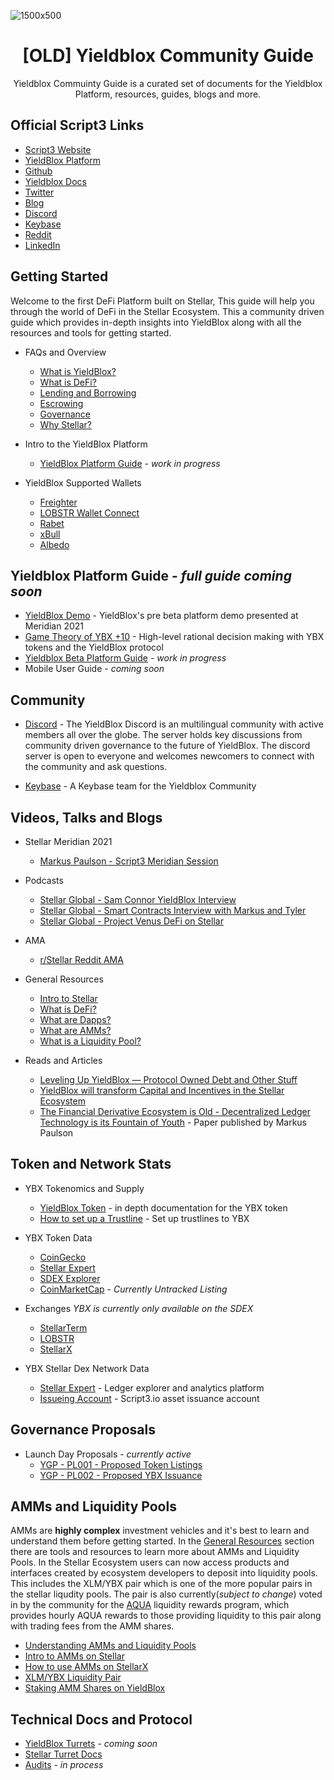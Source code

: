 
![1500x500](https://user-images.githubusercontent.com/45983304/146980943-32c1661b-5247-470e-8eb4-3cdc8cf2aadb.jpg)

<h1 align="center"> [OLD] Yieldblox Community Guide </h1>

<p align="center">Yieldblox Commuinty Guide is a curated set of documents for the Yieldblox Platform, resources, guides, blogs and more.</p>

## Official Script3 Links
- [Script3 Website](https://www.script3.io/)
- [YieldBlox Platform](https://www.yieldblox.finance/)
- [Github](https://github.com/script3)
- [Yieldblox Docs](https://docs.ybx.script3.io/)
- [Twitter](https://twitter.com/script3official)
- [Blog](https://script3.medium.com/)
- [Discord](https://discord.com/invite/XQ6YS5usCe)
- [Keybase](https://keybase.io/team/script3)
- [Reddit](https://www.reddit.com/r/Script3/)
- [LinkedIn](https://www.linkedin.com/company/script3)

## Getting Started

Welcome to the first DeFi Platform built on Stellar, This guide will help you through the world of DeFi in the Stellar Ecosystem. This a community driven guide which provides in-depth insights into YieldBlox along with all the resources and tools for getting started.
- FAQs and Overview
  - [What is YieldBlox?](https://github.com/script3/yieldblox-docs/blob/master/user-docs/general.md#what-is-yieldblox)
  - [What is DeFi?](https://docs.ybx.script3.io/user-docs/general#what-is-a-decentralized-finance-protocol)
  - [Lending and Borrowing](https://docs.ybx.script3.io/user-docs/lending-borrowing)
  - [Escrowing](https://docs.ybx.script3.io/user-docs/escrowing)
  - [Governance](https://docs.ybx.script3.io/user-docs/governance)
  - [Why Stellar?](https://docs.ybx.script3.io/user-docs/why-stellar)
  
- Intro to the YieldBlox Platform
  - [YieldBlox Platform Guide](https://github.com/theboycoder/Yieldblox-Community-Guide-/blob/main/YieldbloxPlatformGuide.md) - *work in progress*

- YieldBlox Supported Wallets
  - [Freighter](https://www.freighter.app/) 
  - [LOBSTR Wallet Connect](https://lobstr.zendesk.com/hc/en-us/articles/4406569953938-WalletConnect-How-to-log-in-and-use-your-Stellar-wallet-from-LOBSTR-with-other-services)
  - [Rabet](https://rabet.io/)
  - [xBull](https://xbull.app/)
  - [Albedo](https://albedo.link/)

## Yieldblox Platform Guide - *full guide coming soon*

- [YieldBlox Demo](https://meridian.stellar.org/demos/yieldblox/) - YieldBlox's pre beta platform demo presented at Meridian 2021
- [Game Theory of YBX +10](https://docs.ybx.script3.io/user-docs/ybx-tokens/game-theory-of-ybx) - High-level rational decision making with YBX tokens and the YieldBlox protocol
- [Yieldblox Beta Platform Guide](https://github.com/theboycoder/Yieldblox-Community-Guide-/blob/main/YieldbloxPlatformGuide.md) - *work in progress*
- Mobile User Guide - *coming soon*

## Community
- [Discord](https://discord.com/invite/XQ6YS5usCe) - The YieldBlox Discord is an multilingual community with active members all over the globe. The server holds key discussions from community driven governance to the future of YieldBlox. The discord server is open to everyone and welcomes newcomers to connect with the community and ask questions.

- [Keybase](https://keybase.io/team/script3) - A Keybase team for the Yieldblox Community


## Videos, Talks and Blogs
- Stellar Meridian 2021
  - [Markus Paulson - Script3 Meridian Session](https://meridian.stellar.org/agenda/investing-in-the-stellar-communitys-vision/)

- Podcasts 
  - [Stellar Global - Sam Connor YieldBlox Interview](https://www.youtube.com/watch?v=GmRzH067c4s)
  - [Stellar Global - Smart Contracts Interview with Markus and Tyler](https://www.youtube.com/watch?v=IxbYcHwWyQ0)
  - [Stellar Global - Project Venus DeFi on Stellar](https://www.youtube.com/watch?v=UH4XkDFb7IE)

- AMA 
  - [r/Stellar Reddit AMA](https://www.reddit.com/r/Stellar/comments/n8h93s/ama_im_markus_cofounder_of_script3_were_building/)
  
- General Resources
  - [Intro to Stellar](https://stellar.org/learn/intro-to-stellar) 
  - [What is DeFi?](https://www.youtube.com/watch?v=17QRFlml4pA)
  - [What are Dapps?](https://www.youtube.com/watch?v=oPIupbsVimc)
  - [What are AMMs?](https://www.youtube.com/watch?v=1PbZMudPP5E) 
  - [What is a Liquidity Pool?](https://www.youtube.com/watch?v=dVJzcFDo498)
  
- Reads and Articles
  - [Leveling Up YieldBlox — Protocol Owned Debt and Other Stuff](https://medium.com/script3/leveling-up-yieldblox-protocol-owned-debt-and-other-stuff-52f7429d06f2)
  - [YieldBlox will transform Capital and Incentives in the Stellar Ecosystem](https://medium.com/script3/yieldblox-will-transform-capital-and-incentives-in-the-stellar-ecosystem-828be5023765)
  - [The Financial Derivative Ecosystem is Old - Decentralized Ledger Technology is its Fountain of Youth](https://dl.acm.org/doi/10.1145/3399871.3399904) - Paper published by Markus Paulson
  
## Token and Network Stats
- YBX Tokenomics and Supply
  - [YieldBlox Token](https://docs.ybx.script3.io/user-docs/ybx-tokens) - in depth documentation for the YBX token
  - [How to set up a Trustline](https://docs.ybx.script3.io/user-docs/ybx-tokens/ybx-airdrop-setup#how-to-set-up-a-trustline-to-ybx) - Set up trustlines to YBX

- YBX Token Data 
  - [CoinGecko](https://www.coingecko.com/en/coins/yieldblox)
  - [Stellar Expert](https://stellar.expert/explorer/public/asset/YBX-GBUYYBXWCLT2MOSSHRFCKMEDFOVSCAXNIEW424GLN666OEXHAAWBDYMX-1)  
  - [SDEX Explorer](https://sdexexplorer.com/assets/YBX-GBUYYBXWCLT2MOSSHRFCKMEDFOVSCAXNIEW424GLN666OEXHAAWBDYMX)
  - [CoinMarketCap](https://coinmarketcap.com/currencies/yieldblox/) - *Currently Untracked Listing*
  
 - Exchanges 
     *YBX is currently only available on the SDEX*
    - [StellarTerm](https://stellarterm.com/markets/)
    - [LOBSTR](https://lobstr.co/)
    - [StellarX](https://www.stellarx.com/)
  
- YBX Stellar Dex Network Data
  - [Stellar Expert](https://stellar.expert/explorer/public/asset/YBX-GBUYYBXWCLT2MOSSHRFCKMEDFOVSCAXNIEW424GLN666OEXHAAWBDYMX-1) - Ledger explorer and analytics platform
  - [Issueing Account](https://stellar.expert/explorer/public/account/GBUYYBXWCLT2MOSSHRFCKMEDFOVSCAXNIEW424GLN666OEXHAAWBDYMX) - Script3.io asset issuance account

## Governance Proposals 
- Launch Day Proposals - *currently active*
  - [YGP - PL001 - Proposed Token Listings](https://github.com/yieldblox/yieldblox-gov/blob/main/governance/YGP%20-%20PL001%20-%20Proposed%20Token%20Listings.md) 
  - [YGP - PL002 - Proposed YBX Issuance](https://github.com/yieldblox/yieldblox-gov/blob/main/governance/YGP-PL002-Proposed_YBX_Issuance.md)  

## AMMs and Liquidity Pools
AMMs are **highly complex** investment vehicles and it's best to learn and understand them before getting started. In the [General Resources](https://github.com/theboycoder/Yieldblox-Community-Guide-/blob/main/README.md#videos-talks-and-ama) section there are tools and resources to learn more about AMMs and Liquidity Pools. In the Stellar Ecosystem users can now access products and interfaces created by ecosystem developers to deposit into liquidity pools. This includes the XLM/YBX pair which is one of the more popular pairs in the stellar liqudity pools. The pair is also currently(*subject to change*) voted in by the community for the [AQUA](https://aqua.network/) liquidity rewards program, which provides hourly AQUA rewards to those providing liquidity to this pair along with trading fees from the AMM shares.

- [Understanding AMMs and Liquidity Pools](https://github.com/theboycoder/Yieldblox-Community-Guide-/blob/main/README.md#videos-talks-and-ama)
- [Intro to AMMs on Stellar](https://stellar.org/blog/introducing-automated-market-makers-on-stellar)
- [How to use AMMs on StellarX](https://medium.com/stellarxhq/amms-on-stellarx-b0f9c493936c)
- [XLM/YBX Liquidity Pair](https://www.stellarx.com/amm/analytics/native/YBX:GBUYYBXWCLT2MOSSHRFCKMEDFOVSCAXNIEW424GLN666OEXHAAWBDYMX)
- [Staking AMM Shares on YieldBlox](https://docs.ybx.script3.io/user-docs/ybx-tokens/ybx-tokenomics#level-2-users-can-stake-ybx-usdc-or-ybx-xlm-amm-shares-to-earn-a-portion-of-yieldblox-protocol-reven) 


## Technical Docs and Protocol

- [YieldBlox Turrets](https://docs.ybx.script3.io/technical-docs/yieldblox-turrets) - *coming soon*
- [Stellar Turret Docs](https://turrets.stellar.org/)
- [Audits](https://docs.ybx.script3.io/resources/technical-resources) -  *in process*


